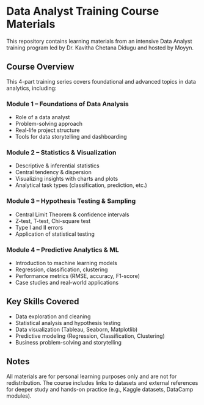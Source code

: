 # Data Analyst Training Course Materials

This repository contains learning materials from an intensive Data Analyst training program led by Dr. Kavitha Chetana Didugu and hosted by Moyyn.

## Course Overview

This 4-part training series covers foundational and advanced topics in data analytics, including:

### Module 1 – Foundations of Data Analysis
- Role of a data analyst
- Problem-solving approach
- Real-life project structure
- Tools for data storytelling and dashboarding

### Module 2 – Statistics & Visualization
- Descriptive & inferential statistics
- Central tendency & dispersion
- Visualizing insights with charts and plots
- Analytical task types (classification, prediction, etc.)

### Module 3 – Hypothesis Testing & Sampling
- Central Limit Theorem & confidence intervals
- Z-test, T-test, Chi-square test
- Type I and II errors
- Application of statistical testing

### Module 4 – Predictive Analytics & ML
- Introduction to machine learning models
- Regression, classification, clustering
- Performance metrics (RMSE, accuracy, F1-score)
- Case studies and real-world applications

## Key Skills Covered
- Data exploration and cleaning  
- Statistical analysis and hypothesis testing  
- Data visualization (Tableau, Seaborn, Matplotlib)  
- Predictive modeling (Regression, Classification, Clustering)  
- Business problem-solving and storytelling  

## Notes
All materials are for personal learning purposes only and are not for redistribution. The course includes links to datasets and external references for deeper study and hands-on practice (e.g., Kaggle datasets, DataCamp modules).


